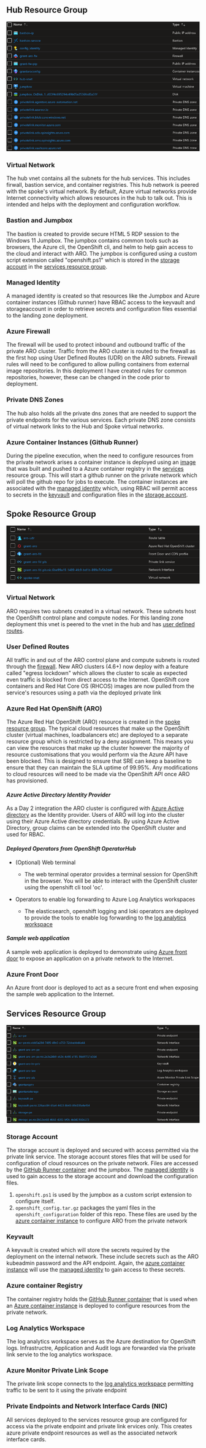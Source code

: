 ## <a id="hub-rg"></a> Hub Resource Group

![Hub Resources](../graphics/hub_resources_full.png)


### Virtual Network
The hub vnet contains all the subnets for the hub services. This includes firwall, bastion service, and container registries. This hub network is peered with the spoke's virtual network. By default, Azure virtual networks provide Internet connectivity which allows resources in the hub to talk out. This is intended and helps with the deployment and configuration workflow.

### Bastion and Jumpbox
The bastion is created to provide secure HTML 5 RDP session to the Windows 11 Jumpbox. The jumpbox contains common tools such as browsers, the Azure cli, the OpenShift cli, and helm to help gain access to the cloud and interact with ARO. The jumpbox is configured using a custom script extension called "openshift.ps1" which is stored in the [storage account](#storage-account) in the [services resource group](#services-rg).

### <a id="managed-identity"></a> Managed Identity
A managed identity is created so that resources like the Jumpbox and Azure container instances (Github runner) have RBAC access to the keyvault and storageaccount in order to retrieve secrets and configuration files essential to the landing zone deployment.

### <a id="azure-firewall"></a>Azure Firewall
The firewall will be used to protect inbound and outbound traffic of the private ARO cluster. Traffic from the ARO cluster is routed to the firewall as the first hop using User Defined Routes (UDR) on the ARO subnets. Firewall rules will need to be configured to allow pulling containers from external image repositories. In this deployment I have created rules for common repositories, however, these can be changed in the code prior to deployment. 

### Private DNS Zones
The hub also holds all the private dns zones that are needed to support the private endpoints for the various services. Each private DNS zone consists of virtual network links to the Hub and Spoke virtual networks.

### <a id="aci"></a> Azure Container Instances (Github Runner)
During the pipeline execution, when the need to configure resources from the private network arises a container instance is deployed using an [image](./workflow_details.md#container) that was built and pushed to a Azure container registry in the [services](#services-rg) resource group. This will start a github runner on the private network which will poll the github repo for jobs to execute. The container instances are associated with the [managed identity](#managed-identity) which, using RBAC will permit access to secrets in the [keyvault](#keyvault) and configuration files in the [storage account](#storage-account).

## <a id="spoke-rg"></a> Spoke Resource Group

![Spoke Resources](../graphics/spoke_resources_full.png)

### Virtual Network
ARO requires two subnets created in a virtual network. These subnets host the OpenShift control plane and compute nodes. For this landing zone deployment this vnet is peered to the vnet in the hub and has [user defined routes](#udr).

### <a id="udr"></a> User Defined Routes
All traffic in and out of the ARO control plane and compute subnets is routed through the [firewall](#azure-firewall). New ARO clusters (4.6+) now deploy with a feature called "egress lockdown" which allows the cluster to scale as expected even traffic is blocked from direct access to the Internet. OpenShift core containers and Red Hat Core OS (RHCOS) images are now pulled from the service's resources using a path via the deployed private link

### Azure Red Hat OpenShift (ARO)

The Azure Red Hat OpenShift (ARO) resource is created in the [spoke resource group](#spoke-rg). The typical cloud resources that make up the OpenShift cluster (virtual machines, loadbalancers etc) are deployed to a separate resource group which is restricted by a deny assignment. This means you can view the resources that make up the cluster however the majority of resource customisations that you would perform via the Azure API have been blocked. This is designed to ensure that SRE can keep a baseline to ensure that they can maintain the SLA uptime of 99.95%. Any modifications to cloud resources will need to be made via the OpenShift API once ARO has provisioned.

#### *Azure Active Directory Identity Provider*

As a Day 2 integration the ARO cluster is configured with [Azure Active directory](../README.md#aad-oauth) as the Identity provider. Users of ARO will log into the cluster using their Azure Active directory credentials. By using Azure Active Directory, group claims can be extended into the OpenShift cluster and used for RBAC.

#### *Deployed Operators from OpenShift OperatorHub*
* (Optional) Web terminal
  * The web terminal operator provides a terminal session for OpenShift in the browser. You will be able to interact with the OpenShift cluster using the openshift cli tool 'oc'.

* Operators to enable log forwarding to Azure Log Analytics workspaces
  * The elasticsearch, openshift logging and loki operators are deployed to provide the tools to enable log forwarding to the [log analytics workspace](#law)

#### *Sample web application*
A sample web application is deployed to demonstrate using [Azure front door](#afd) to expose an application on a private network to the Internet.

### <a id="afd"></a> Azure Front Door

An Azure front door is deployed to act as a secure front end when exposing the sample web application to the Internet.

## <a id="services-rg"></a> Services Resource Group

![Services Resources](../graphics/services_resources_full.png)

### <a id="storage-account"></a> Storage Account
The storage account is deployed and secured with access permitted via the private link service. The storage account stores files that will be used for configuration of cloud resources on the private network. Files are accessed by the [GitHub Runner container](./workflow_details.md#container) and the jumpbox. The [managed identity](#managed-identity) is used to gain access to the storage account and download the configuration files.

1. `openshift.ps1` is used by the jumpbox as a custom script extension to configure itself.
1. `openshift_config.tar.gz` packages the yaml files in the `openshift_configuration` folder of this repo. These files are used by the [azure container instance](#aci) to configure ARO from the private network

### <a id="keyvault"></a> Keyvault
A keyvault is created which will store the secrets required by the deployment on the internal network. These include secrets such as the ARO kubeadmin password and the API endpoint. Again, the [azure container instance](#aci) will use the [managed identity](#managed-identity) to gain access to these secrets.

### <a id="container-registry"></a> Azure container Registry
The container registry holds the [GitHub Runner container](./workflow_details.md#container) that is used when an [Azure container instance](#aci) is deployed to configure resources from the private network.

### <a id="law"></a> Log Analytics Workspace
The log analytics workspace serves as the Azure destination for OpenShift logs. Infrastructre, Application and Audit logs are forwarded via the private link servie to the log analytics workspace.

### Azure Monitor Private Link Scope
The private link scope connects to the [log analytics workspace](#law) permitting traffic to be sent to it using the private endpoint

### Private Endpoints and Network Interface Cards (NIC)
All services deployed to the services resource group are configured for access via the private endpoint and private link ervices only. This creates azure private endpoint resources as well as the associated network interface cards.